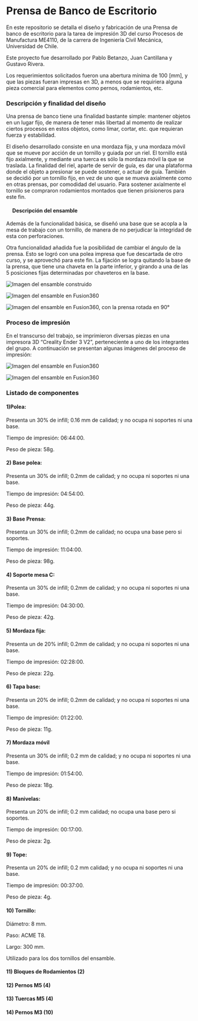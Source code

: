 # Prensa de Banco de Escritorio

En este repositorio se detalla el diseño y fabricación de una Prensa de banco de escritorio para la tarea de impresión 3D del curso Procesos de Manufactura ME4110, de la carrera de Ingeniería Civil Mecánica, Universidad de Chile.

Este proyecto fue desarrollado por Pablo Betanzo, Juan Cantillana y Gustavo Rivera.

Los requerimientos solicitados fueron una abertura mínima de 100 [mm], y que las piezas fueran impresas en 3D, a menos que se requiriera alguna pieza comercial para elementos como pernos, rodamientos, etc.

### Descripción y finalidad del diseño

<p> Una prensa de banco tiene una finalidad bastante simple: mantener objetos en un lugar fijo, de manera de tener más libertad al momento de realizar ciertos procesos en estos objetos, como limar, cortar, etc. que requieran fuerza y estabilidad. </p>

<p> El diseño desarrollado consiste en una mordaza fija, y una mordaza móvil que se mueve por acción de un tornillo y guiada por un riel. El tornillo está fijo axialmente, y mediante una tuerca es sólo la mordaza móvil la que se traslada. La finalidad del riel, aparte de servir de guía, es dar una plataforma donde el objeto a presionar se puede sostener, o actuar de guía. También se decidió por un tornillo fijo, en vez de uno que se mueva axialmente como en otras prensas, por comodidad del usuario. Para sostener axialmente el tornillo se compraron rodamientos montados que tienen prisioneros para este fin. </p>

#### &nbsp;&nbsp;&nbsp;&nbsp; Descripción del ensamble

<p>Además de la funcionalidad básica, se diseñó una base que se acopla a la mesa de trabajo con un tornillo, de manera de no perjudicar la integridad de esta con perforaciones. </p>
<p>Otra funcionalidad añadida fue la posibilidad de cambiar el ángulo de la prensa. Esto se logró con una polea impresa que fue descartada de otro curso, y se aprovechó para este fin. La fijación se logra quitando la base de la prensa, que tiene una chaveta en la parte inferior, y girando a una de las 5 posiciones fijas determinadas por chaveteros en la base. </p>

![Imagen del ensamble construido](imagenes/construccion.jpg)

![Imagen del ensamble en Fusion360](imagenes/fusion1.png)

![Imagen del ensamble en Fusion360, con la prensa rotada en 90°](imagenes/fusion2.png)

### Proceso de impresión

En el transcurso del trabajo, se imprimieron diversas piezas en una impresora 3D “Creality Ender 3 V2”, perteneciente a uno de los integrantes del grupo. A continuación se presentan algunas imágenes del proceso de impresión:

![Imagen del ensamble en Fusion360](imagenes/imagen1.jpg)

![Imagen del ensamble en Fusion360](imagenes/imagen2.jpg)


### Listado de componentes

#### 1)Polea:
Presenta un 30% de infill; 0.16 mm de calidad; y no ocupa ni soportes ni una base.

Tiempo de impresión: 06:44:00.

Peso de pieza: 58g.

#### 2) Base polea:
Presenta un 30% de infill; 0.2mm de calidad; y no ocupa ni soportes ni una base.

Tiempo de impresión: 04:54:00.

Peso de pieza: 44g.

#### 3) Base Prensa:
Presenta un 30% de infill; 0.2mm de calidad; no ocupa una base pero si soportes.

Tiempo de impresión: 11:04:00.

Peso de pieza: 98g.

#### 4) Soporte mesa C:
Presenta un 30% de infill; 0.2mm de calidad; y no ocupa ni soportes ni una base.

Tiempo de impresión: 04:30:00.

Peso de pieza: 42g.

#### 5) Mordaza fija:
Presenta un de 20% infill; 0.2mm de calidad; y no ocupa ni soportes ni una base.

Tiempo de impresión: 02:28:00.

Peso de pieza: 22g.

#### 6) Tapa base:
Presenta un 20% de infill; 0.2mm de calidad; y no ocupa ni soportes ni una base.

Tiempo de impresión: 01:22:00.

Peso de pieza: 11g.

#### 7) Mordaza móvil
Presenta un 30% de infill; 0.2 mm de calidad; y no ocupa ni soportes ni una base.

Tiempo de impresión: 01:54:00.

Peso de pieza: 18g.

#### 8) Manivelas:
Presenta un 20% de infill; 0.2 mm calidad; no ocupa una base pero si soportes.

Tiempo de impresión: 00:17:00.

Peso de pieza: 2g.

#### 9) Tope:
Presenta un 20% de infill; 0.2 mm calidad; y no ocupa ni soportes ni una base.

Tiempo de impresión: 00:37:00.

Peso de pieza: 4g.

#### 10) Tornillo:
Diámetro: 8 mm.

Paso: ACME T8.

Largo: 300 mm.

Utilizado para los dos tornillos del ensamble.

#### 11) Bloques de Rodamientos (2)

#### 12) Pernos M5 (4)

#### 13) Tuercas M5 (4)

#### 14) Pernos M3 (10)

